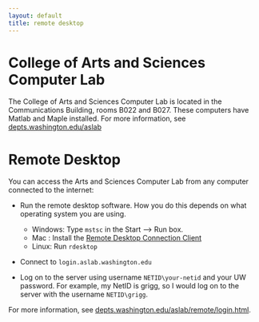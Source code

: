 ```yaml
---
layout: default
title: remote desktop
---
```


# College of Arts and Sciences Computer Lab

The College of Arts and Sciences Computer Lab is located in the
Communications Building, rooms B022 and B027. These computers have
Matlab and Maple installed. For more information, see
[depts.washington.edu/aslab](http://depts.washington.edu/aslab/)

# Remote Desktop

You can access the Arts and Sciences Computer Lab from any computer
connected to the internet:

-   Run the remote desktop software. How you do this depends on what
    operating system you are using.
    -   Windows: Type `mstsc` in the Start --\> Run box.
    -   Mac : Install the [Remote Desktop Connection
        Client](http://www.microsoft.com/mac/products/remote-desktop/default.mspx)
    -   Linux: Run `rdesktop`

-   Connect to `login.aslab.washington.edu`
-   Log on to the server using username `NETID\your-netid` and your UW
    password. For example, my NetID is grigg, so I would log on to the
    server with the username `NETID\grigg`.

For more information, see
[depts.washington.edu/aslab/remote/login.html](http://depts.washington.edu/aslab/remote/login.html).
